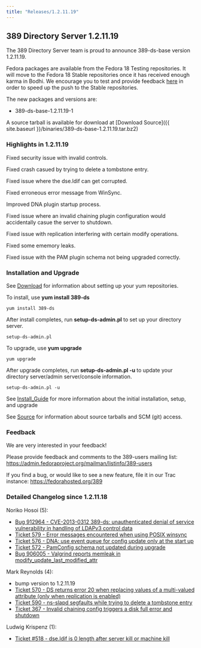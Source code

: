 ```yaml
---
title: "Releases/1.2.11.19"
---
```

389 Directory Server 1.2.11.19
------------------------------

The 389 Directory Server team is proud to announce 389-ds-base version 1.2.11.19.

Fedora packages are available from the Fedora 18 Testing repositories. It will move to the Fedora 18 Stable repositories once it has received enough karma in Bodhi. We encourage you to test and provide feedback [here](https://admin.fedoraproject.org/updates/FEDORA-2013-2485/389-ds-base-1.2.11.19-1.fc17) in order to speed up the push to the Stable repositories.

The new packages and versions are:

-   389-ds-base-1.2.11.19-1

A source tarball is available for download at [Download Source]({{ site.baseurl }}/binaries/389-ds-base-1.2.11.19.tar.bz2)

### Highlights in 1.2.11.19

Fixed security issue with invalid controls.

Fixed crash casued by trying to delete a tombstone entry.

Fixed issue where the dse.ldif can get corrupted.

Fixed erroneous error message from WinSync.

Improved DNA plugin startup process.

Fixed issue where an invalid chaining plugin configuration would accidentally casue the server to shutdown.

Fixed issue with replication interfering with certain modify operations.

Fixed some ememory leaks.

Fixed issue with the PAM plugin schema not being upgraded correctly.

### Installation and Upgrade

See [Download](../download.html) for information about setting up your yum repositories.

To install, use **yum install 389-ds**

`yum install 389-ds`

After install completes, run **setup-ds-admin.pl** to set up your directory server.

`setup-ds-admin.pl`

To upgrade, use **yum upgrade**

`yum upgrade`

After upgrade completes, run **setup-ds-admin.pl -u** to update your directory server/admin server/console information.

`setup-ds-admin.pl -u`

See [Install\_Guide](../legacy/install-guide.html) for more information about the initial installation, setup, and upgrade

See [Source](../development/source.html) for information about source tarballs and SCM (git) access.

### Feedback

We are very interested in your feedback!

Please provide feedback and comments to the 389-users mailing list: <https://admin.fedoraproject.org/mailman/listinfo/389-users>

If you find a bug, or would like to see a new feature, file it in our Trac instance: <https://fedorahosted.org/389>

### Detailed Changelog since 1.2.11.18

Noriko Hosoi (5):

-   [Bug 912964 - CVE-2013-0312 389-ds: unauthenticated denial of service vulnerability in handling of LDAPv3 control data](https://bugzilla.redhat.com/show_bug.cgi?id=912964)
-   [Ticket 579 - Error messages encountered when using POSIX winsync](https://fedorahosted.org/389/ticket/579)
-   [Ticket 576 - DNA: use event queue for config update only at the start up](https://fedorahosted.org/389/ticket/576)
-   [Ticket 572 - PamConfig schema not updated during upgrade](https://fedorahosted.org/389/ticket/572)
-   [Bug 906005 - Valgrind reports memleak in modify\_update\_last\_modified\_attr](https://bugzilla.redhat.com/show_bug.cgi?id=906005)

Mark Reynolds (4):

-   bump version to 1.2.11.19
-   [Ticket 570 - DS returns error 20 when replacing values of a multi-valued attribute (only when replication is enabled)](https://fedorahosted.org/389/ticket/570)
-   [Ticket 590 - ns-slapd segfaults while trying to delete a tombstone entry](https://fedorahosted.org/389/ticket/590)
-   [Ticket 367 - Invalid chaining config triggers a disk full error and shutdown](https://fedorahosted.org/389/ticket/367)

Ludwig Krispenz (1):

-   [Ticket \#518 - dse.ldif is 0 length after server kill or machine kill](https://fedorahosted.org/389/ticket/518)

